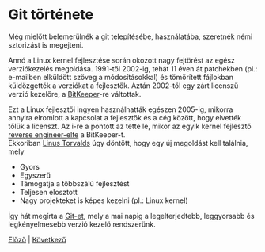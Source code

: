 # Git története

Még mielőtt belemerülnék a git telepítésébe, használatába,
szeretnék némi sztorizást is megejteni.

Annó a Linux kernel fejlesztése során okozott nagy fejtörést
az egész verziókezelés megoldása.
1991-től 2002-ig, tehát 11 éven át patchekben
(pl.: e-mailben elküldött szöveg a módosításokkal)
és tömörített fájlokban küldözgették a verziókat a fejlesztők.
Aztán 2002-től egy zárt licenszű verzió kezelőre, a
[BitKeeper](http://www.bitkeeper.org/)-re váltottak.

Ezt a Linux fejlesztői ingyen használhatták egészen 2005-ig,
mikorra annyira elromlott a kapcsolat a fejlesztők és a cég
között, hogy elvették tőlük a licenszt.
Az i-re a pontott az tette le, mikor az egyik
kernel fejlesztő
[reverse engineer-elte](https://lwn.net/Articles/132938/)
a BitKeeper-t.  
Ekkoriban
[Linus Torvalds](https://en.wikipedia.org/wiki/Linus_Torvalds)
úgy döntött, hogy egy új megoldást kell találnia, mely

- Gyors
- Egyszerű
- Támogatja a többszálú fejlesztést
- Teljesen elosztott
- Nagy projekteket is képes kezelni (pl.: Linux kernel)

Így hát megírta a [Git-et](https://en.wikipedia.org/wiki/Git), mely a mai napig a legelterjedtebb, leggyorsabb és
legkényelmesebb verzió kezelő rendszerünk.

[Előző](intro/2_versioning) | [Következő](remote/1_basics)

